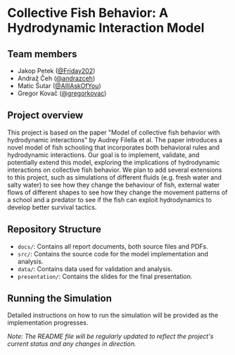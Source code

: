 # Collective Fish Behavior: A Hydrodynamic Interaction Model

## Team members
- Jakop Petek ([@Friday202](https://github.com/Friday202))
- Andraž Čeh ([@andrazceh](https://github.com/andrazceh))
- Matic Šutar ([@AllIAskOfYou](https://github.com/AllIAskOfYou))
- Gregor Kovač ([@gregorkovac](https://github.com/gregorkovac))

## Project overview
This project is based on the paper "Model of collective fish behavior with hydrodynamic interactions" by Audrey Filella et al. The paper introduces a novel model of fish schooling that incorporates both behavioral rules and hydrodynamic interactions. Our goal is to implement, validate, and potentially extend this model, exploring the implications of hydrodynamic interactions on collective fish behavior. We plan to add several extensions to this project, such as simulations of different fluids (e.g. fresh water and salty water) to see how they change the behaviour of fish, external water flows of different shapes to see how they change the movement patterns of a school and a predator to see if the fish can exploit hydrodynamics to develop better survival tactics.

## Repository Structure
- `docs/`: Contains all report documents, both source files and PDFs.
- `src/`: Contains the source code for the model implementation and analysis.
- `data/`: Contains data used for validation and analysis.
- `presentation/`: Contains the slides for the final presentation.

## Running the Simulation
Detailed instructions on how to run the simulation will be provided as the implementation progresses.

*Note: The README file will be regularly updated to reflect the project's current status and any changes in direction.*
